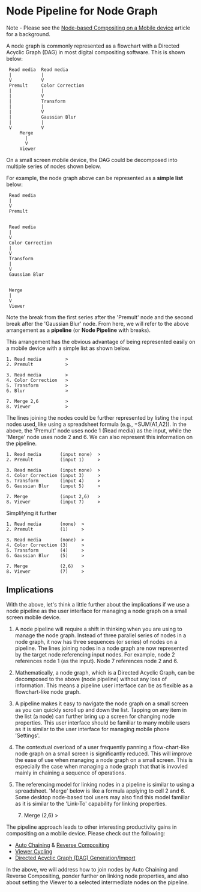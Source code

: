 # Node Pipeline for Node Graph
 
Note - Please see the [Node-based Compositing on a Mobile device](NodeBasedCompositingOnMobile.md) article for a background.
 
A node graph is commonly represented as a flowchart with a Directed Acyclic Graph (DAG) in most digital compositing software. This is shown below:
  
     Read media  Read media
     |           |     
     V           V     
     Premult     Color Correction
     |           |
     |           V
     |           Transform
     |           |
     |           V
     |           Gaussian Blur
     |           |
     V           V
         Merge
           |
           V
         Viewer
   
On a small screen mobile device, the DAG could be decomposed into multiple series of nodes shown below. 

For example, the node graph above can be represented as a **simple list** below:
  
     Read media
     |                
     V               
     Premult     

  
     Read media
     |              
     V             
     Color Correction
     |           
     V
     Transform
     |           
     V          
     Gaussian Blur      
     
     
     Merge
     |
     V
     Viewer
  
Note the break from the first series after the 'Premult' node and the second break after the 'Gaussian Blur' node. From here, we will refer to the above arrangement as a **pipeline** (or **Node Pipeline** with breaks).

This arrangement has the obvious advantage of being represented easily on a mobile device with a simple list as shown below.
  
    1. Read media         >
    2. Premult            >
  
    3. Read media         >
    4. Color Correction   >
    5. Transform          >
    6. Blur               >
  
    7. Merge 2,6          >
    8. Viewer             >
  
The lines joining the nodes could be further represented by listing the input nodes used, like using a spreadsheet formula (e.g., =SUM(A1,A2)). In the above, the 'Premult' node uses node 1 (Read media) as the input, while the 'Merge' node uses node 2 and 6. We can also represent this information on the pipeline.
    
    1. Read media       (input none)  >
    2. Premult          (input 1)     >
  
    3. Read media       (input none)  >
    4. Color Correction (input 3)     >
    5. Transform        (input 4)     >
    6. Gaussian Blur    (input 5)     >
  
    7. Merge            (input 2,6)   >
    8. Viewer           (input 7)     >
  
Simplifying it further
  
    1. Read media       (none)  >
    2. Premult          (1)     >
  
    3. Read media       (none)  >
    4. Color Correction (3)     >
    5. Transform        (4)     >
    6. Gaussian Blur    (5)     >
  
    7. Merge            (2,6)   >
    8. Viewer           (7)     >

## Implications

With the above, let's think a little further about the implications if we use a node pipeline as the user interface for managing a node graph on a small screen mobile device. 

1. A node pipeline will require a shift in thinking when you are using to manage the node graph. Instead of three parallel series of nodes in a node graph, it now has three sequences (or series) of nodes on a pipeline. The lines joining nodes in a node graph are now represented by the target node referencing input nodes. For example, node 2 references node 1 (as the input). Node 7 references node 2 and 6.

2. Mathematically, a node graph, which is a Directed Acyclic Graph, can be decomposed to the above (node pipeline) without any loss of information. This means a pipeline user interface can be as flexible as a flowchart-like node graph.
 
3. A pipeline makes it easy to navigate the node graph on a small screen as you can quickly scroll up and down the list. Tapping on any item in the list (a node) can further bring up a screen for changing node properties. This user interface should be familiar to many mobile users as it is similar to the user interface for managing mobile phone 'Settings'.

4. The contextual overload of a user frequently panning a flow-chart-like node graph on a small screen is significantly reduced. This will improve the ease of use when managing a node graph on a small screen. This is especially the case when managing a node graph that that is invovled mainly in chaining a sequence of operations.

5. The referencing model for linking nodes in a pipeline is similar to using a spreadsheet. 'Merge' below is like a formula applying to cell 2 and 6. Some desktop node-based tool users may also find this model familiar as it is similar to the 'Link-To' capability for linking properties.

    7. Merge            (2,6)   >
 
The pipeline approach leads to other interesting productivity gains in compositing on a mobile device. Please check out the following:
 
  * [Auto Chaining](AutoChaining.md) & [Reverse Compositing](ReverseCompositing.md)
  * [Viewer Cycling](ViewerCycling.md)
  * [Directed Acyclic Graph (DAG) Generation/Import](DirectedAcyclicGraphGeneration.md)
 
In the above, we will address how to join nodes by Auto Chaining and Reverse Compositing, ponder further on linking node properties, and also about setting the Viewer to a selected intermediate nodes on the pipeline.


